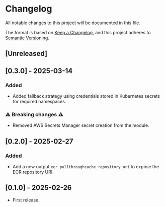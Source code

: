 # Changelog

All notable changes to this project will be documented in this file.

The format is based on [Keep a Changelog](https://keepachangelog.com/en/1.1.0/),
and this project adheres
to [Semantic Versioning](https://semver.org/spec/v2.0.0.html).

## [Unreleased]

## [0.3.0] - 2025-03-14

### Added

- Added fallback strategy using credentials stored in Kubernetes secrets for required namespaces.

### ⚠️ Breaking changes ⚠️

- Removed AWS Secrets Manager secret creation from the module.

## [0.2.0] - 2025-02-27

### Added

- Add a new output `ecr_pullthroughcache_repository_uri` to expose the ECR repository URI.

## [0.1.0] - 2025-02-26

- First release.
